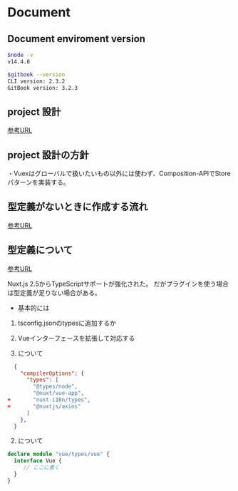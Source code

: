 # Document

## Document enviroment version

```bash
$node -v
v14.4.0

$gitbook --version
CLI version: 2.3.2
GitBook version: 3.2.3
```

## project 設計

[参考URL](https://task-kawahara.hatenablog.com/entry/2020/12/28/181929)

## project 設計の方針

・Vuexはグローバルで扱いたいもの以外には使わず、Composition-APIでStoreパターンを実装する。

## 型定義がないときに作成する流れ

[参考URL](https://scrapbox.io/yamam00s/Nuxt_Plugins%E8%BF%BD%E5%8A%A0%E6%99%82%E3%81%ABVue%E3%81%AB%E5%9E%8B%E5%AE%9A%E7%BE%A9%E3%83%95%E3%82%A1%E3%82%A4%E3%83%AB%E3%82%92%E4%BD%9C%E3%82%8B)

## 型定義について

[参考URL](https://www.memory-lovers.blog/entry/2019/04/14/020815)

Nuxt.js 2.5からTypeScriptサポートが強化された。
だがプラグインを使う場合は型定義が足りない場合がある。

- 基本的には

1. tsconfig.jsonのtypesに追加するか
2. Vueインターフェースを拡張して対応する

1. について

```json
  {
    "compilerOptions": {
      "types": [
        "@types/node",
        "@nuxt/vue-app",
+       "nuxt-i18n/types",
+       "@nuxtjs/axios"
      ]
    },
  }
```

2. について

```ts
declare module "vue/types/vue" {
  interface Vue {
     // ここに書く
  }
}
```
